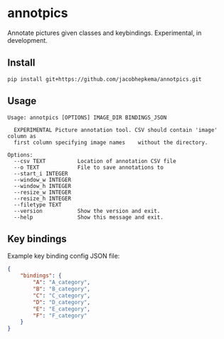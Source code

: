 # annotpics
Annotate pictures given classes and keybindings. Experimental, in development.

## Install

```
pip install git+https://github.com/jacobhepkema/annotpics.git
```

## Usage

```
Usage: annotpics [OPTIONS] IMAGE_DIR BINDINGS_JSON

  EXPERIMENTAL Picture annotation tool. CSV should contain 'image' column as
  first column specifying image names    without the directory.

Options:
  --csv TEXT          Location of annotation CSV file
  --o TEXT            File to save annotations to
  --start_i INTEGER
  --window_w INTEGER
  --window_h INTEGER
  --resize_w INTEGER
  --resize_h INTEGER
  --filetype TEXT
  --version           Show the version and exit.
  --help              Show this message and exit.
```

## Key bindings

Example key binding config JSON file:

```json
{
    "bindings": {
        "A": "A_category",
        "B": "B_category",
        "C": "C_category",
        "D": "D_category",
        "E": "E_category",
        "F": "F_category"
    }
}
```
